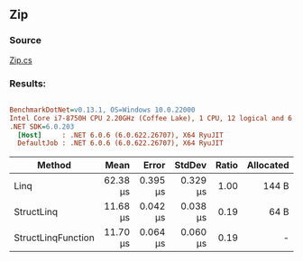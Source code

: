 ﻿## Zip

### Source
[Zip.cs](../../src/StructLinq.Benchmark/Zip.cs)

### Results:
``` ini

BenchmarkDotNet=v0.13.1, OS=Windows 10.0.22000
Intel Core i7-8750H CPU 2.20GHz (Coffee Lake), 1 CPU, 12 logical and 6 physical cores
.NET SDK=6.0.203
  [Host]     : .NET 6.0.6 (6.0.622.26707), X64 RyuJIT
  DefaultJob : .NET 6.0.6 (6.0.622.26707), X64 RyuJIT


```
|             Method |     Mean |    Error |   StdDev | Ratio | Allocated |
|------------------- |---------:|---------:|---------:|------:|----------:|
|               Linq | 62.38 μs | 0.395 μs | 0.329 μs |  1.00 |     144 B |
|         StructLinq | 11.68 μs | 0.042 μs | 0.038 μs |  0.19 |      64 B |
| StructLinqFunction | 11.70 μs | 0.064 μs | 0.060 μs |  0.19 |         - |
